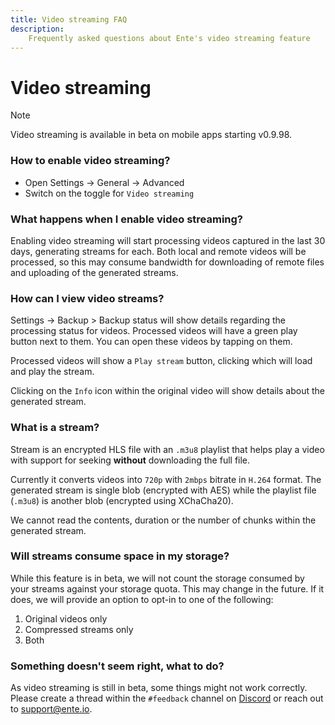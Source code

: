 ```yaml
---
title: Video streaming FAQ
description:
    Frequently asked questions about Ente's video streaming feature
---
```


# Video streaming

> [!NOTE]
>
> Video streaming is available in beta on mobile apps starting v0.9.98.

### How to enable video streaming?

- Open Settings -> General -> Advanced
- Switch on the toggle for `Video streaming`

### What happens when I enable video streaming?

Enabling video streaming will start processing videos captured in the last 30
days, generating streams for each. Both local and remote videos will be
processed, so this may consume bandwidth for downloading of remote files and
uploading of the generated streams.

### How can I view video streams?

Settings -> Backup > Backup status will show details regarding the processing
status for videos. Processed videos will have a green play button next to them.
You can open these videos by tapping on them.

Processed videos will show a `Play stream` button, clicking which will load and
play the stream.

Clicking on the `Info` icon within the original video will show details about
the generated stream.

### What is a stream?

Stream is an encrypted HLS file with an `.m3u8` playlist that helps play a video
with support for seeking **without** downloading the full file.

Currently it converts videos into `720p` with `2mbps` bitrate in `H.264` format.
The generated stream is single blob (encrypted with AES) while the playlist file
(`.m3u8`) is another blob (encrypted using XChaCha20).

We cannot read the contents, duration or the number of chunks within the
generated stream.

### Will streams consume space in my storage?

While this feature is in beta, we will not count the storage consumed by your
streams against your storage quota. This may change in the future. If it does,
we will provide an option to opt-in to one of the following:
1. Original videos only
2. Compressed streams only
3. Both

### Something doesn't seem right, what to do?

As video streaming is still in beta, some things might not work correctly.
Please create a thread within the `#feedback` channel on
[Discord](https://discord.com/channels/948937918347608085/1121126215995113552)
or reach out to [support@ente.io](mailto:support@ente.io).
